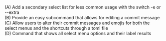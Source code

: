 (A) Add a secondary select list for less common usage with the switch -e or --extra  
(B) Provide an easy subcommand that allows for editing a commit message  
(C) Allow users to alter their commit messages and emojis for both the select menus and the shortcuts through a toml file  
(D) Command that shows all select menu options and their label results
